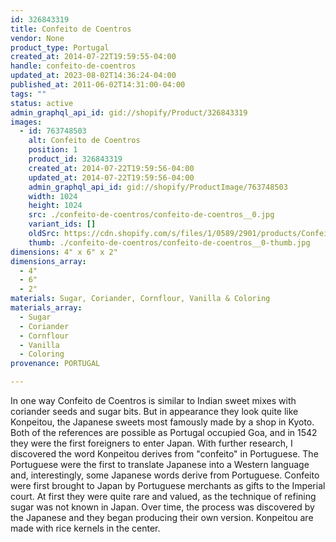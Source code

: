 ```yaml
---
id: 326843319
title: Confeito de Coentros
vendor: None
product_type: Portugal
created_at: 2014-07-22T19:59:55-04:00
handle: confeito-de-coentros
updated_at: 2023-08-02T14:36:24-04:00
published_at: 2011-06-02T14:31:00-04:00
tags: ""
status: active
admin_graphql_api_id: gid://shopify/Product/326843319
images:
  - id: 763748503
    alt: Confeito de Coentros
    position: 1
    product_id: 326843319
    created_at: 2014-07-22T19:59:56-04:00
    updated_at: 2014-07-22T19:59:56-04:00
    admin_graphql_api_id: gid://shopify/ProductImage/763748503
    width: 1024
    height: 1024
    src: ./confeito-de-coentros/confeito-de-coentros__0.jpg
    variant_ids: []
    oldSrc: https://cdn.shopify.com/s/files/1/0589/2901/products/Confeito-de-Coentros.jpeg?v=1406073596
    thumb: ./confeito-de-coentros/confeito-de-coentros__0-thumb.jpg
dimensions: 4" x 6" x 2"
dimensions_array:
  - 4"
  - 6"
  - 2"
materials: Sugar, Coriander, Cornflour, Vanilla & Coloring
materials_array:
  - Sugar
  - Coriander
  - Cornflour
  - Vanilla
  - Coloring
provenance: PORTUGAL

---
```


In one way Confeito de Coentros is similar to Indian sweet mixes with coriander seeds and sugar bits. But in appearance they look quite like Konpeitou, the Japanese sweets most famously made by a shop in Kyoto. Both of the references are possible as Portugal occupied Goa, and in 1542 they were the first foreigners to enter Japan. With further research, I discovered the word Konpeitou derives from "confeito" in Portuguese. The Portuguese were the first to translate Japanese into a Western language and, interestingly, some Japanese words derive from Portuguese. Confeito were first brought to Japan by Portuguese merchants as gifts to the Imperial court. At first they were quite rare and valued, as the technique of refining sugar was not known in Japan. Over time, the process was discovered by the Japanese and they began producing their own version. Konpeitou are made with rice kernels in the center.